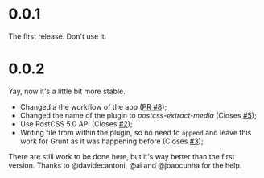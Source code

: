 # 0.0.1

The first release. Don't use it.

# 0.0.2

Yay, now it's a little bit more stable.
- Changed a the workflow of the app ([PR #8](https://github.com/Ghostavio/postcss-extract-media/pull/8));
- Changed the name of the plugin to *postcss-extract-media* (Closes [#5](https://github.com/Ghostavio/postcss-extract-media/issues/5));
- Use PostCSS 5.0 API (Closes [#2](https://github.com/Ghostavio/postcss-extract-media/issues/2));
- Writing file from within the plugin, so no need to `append` and leave this work for Grunt as it was happening before (Closes [#3](https://github.com/Ghostavio/postcss-extract-media/issues/3));

There are still work to be done here, but it's way better than the first version.
Thanks to @davidecantoni, @ai and @joaocunha for the help.
